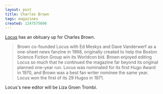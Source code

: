 ```yaml
---
layout: post
title: Charles Brown
tags: magazines
created: 1247575606
---
```

[Locus](http://www.locusmag.com/News/2009/07/charles-n-brown-1937-2009.html) has an obituary up for Charles Brown.  

> Brown co-founded Locus with Ed Meskys and Dave Vanderwerf as a one-sheet news fanzine in 1968, originally created to help the Boston Science Fiction Group win its Worldcon bid. Brown enjoyed editing Locus so much that he continued the magazine far beyond its original planned one-year run.<!--break--> Locus was nominated for its first Hugo Award in 1970, and Brown was a best fan writer nominee the same year. Locus won the first of its 29 Hugos in 1971.

Locus's new editor will be Liza Groen Trombi.
